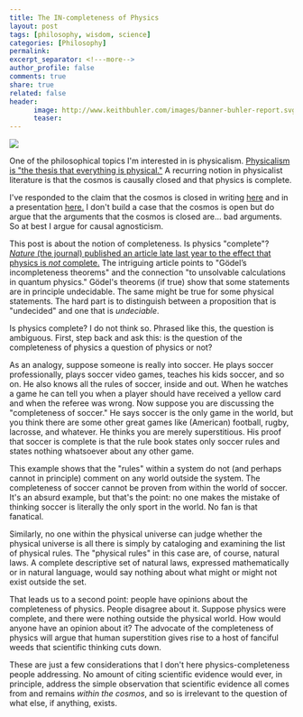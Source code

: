 ```yaml
---
title: The IN-completeness of Physics
layout: post
tags: [philosophy, wisdom, science]
categories: [Philosophy]
permalink: 
excerpt_separator: <!---more-->
author_profile: false
comments: true
share: true
related: false
header:
      image: http://www.keithbuhler.com/images/banner-buhler-report.svg
      teaser: 
---
```



<img src="http://i1.wp.com/dianasymons.com/wp-content/uploads/2013/10/window.jpg"> 

One of the philosophical topics I'm interested in is physicalism. [Physicalism is "the thesis that everything is physical."](http://plato.stanford.edu/entries/physicalism/) A recurring notion in physicalist literature is that the cosmos is causally closed and that physics is complete. 

I've responded to the claim that the cosmos is closed in writing [here](https://www.academia.edu/16494174/Causal_Closure_Inductive_Arguments_or_Just_More_Question-Begging) and in a presentation [here.](https://www.youtube.com/watch?v=iocy6CAQ2_k) I don't build a case that the cosmos is open but do argue that the arguments that the cosmos is closed are... bad arguments. So at best I argue for causal agnosticism. 

This post is about the notion of completeness. Is physics "complete"? [*Nature* (the journal) published an article late last year to the effect that physics is *not* complete.](http://www.nature.com/news/paradox-at-the-heart-of-mathematics-makes-physics-problem-unanswerable-1.18983) The intriguing article points to "Gödel’s incompleteness theorems" and the connection "to unsolvable calculations in quantum physics." Gödel's theorems (if true) show that some statements are in principle undecidable. The same might be true for some physical statements. The hard part is to distinguish between a proposition that is "undecided" and one that is *undeciable*.

<!---more-->


Is physics complete? I do not think so. Phrased like this, the question is ambiguous. First, step back and ask this: is the question of the completeness of physics a question of physics or not? 

As an analogy, suppose someone is really into soccer. He plays soccer professionally, plays soccer video games, teaches his kids soccer, and so on. He also knows all the rules of soccer, inside and out. When he watches a game he can tell you when a player should have received a yellow card and when the referee was wrong. Now suppose you are discussing the "completeness of soccer." He says soccer is the only game in the world, but you think there are some other great games like (American) football, rugby, lacrosse, and whatever. He thinks you are merely superstitious. His proof that soccer is complete is that the rule book states only soccer rules and states nothing whatsoever about any other game. 

This example shows that the "rules" within a system do not (and perhaps cannot in principle) comment on any world outside the system. The completeness of soccer cannot be proven from within the world of soccer. It's an absurd example, but that's the point: no one makes the mistake of thinking soccer is literally the only sport in the world. No fan is that fanatical. 

Similarly, no one within the physical universe can judge whether the physical universe is all there is simply by cataloging and examining the list of physical rules. The "physical rules" in this case are, of course, natural laws. A complete descriptive set of natural laws, expressed mathematically or in natural language, would say nothing about what might or might not exist outside the set. 

That leads us to a second point: people have opinions about the completeness of physics. People disagree about it. Suppose physics were complete, and there were nothing outside the physical world. How would anyone have an opinion about it? The advocate of the completeness of physics will argue that human superstition gives rise to a host of fanciful weeds that scientific thinking cuts down. 

These are just a few considerations that I don't here physics-completeness people addressing. No amount of citing scientific evidence would ever, in principle, address the simple observation that scientific evidence all comes from and remains *within the cosmos*, and so is irrelevant to the question of what else, if anything, exists.





